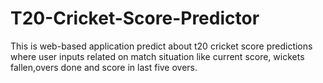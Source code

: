 # T20-Cricket-Score-Predictor
This is web-based application predict about t20 cricket score predictions where user inputs related on match situation like current score, wickets fallen,overs done and score in last five overs.
